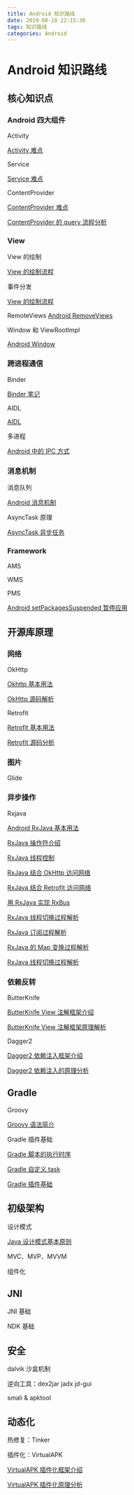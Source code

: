 ```yaml
---
title: Android 知识路线
date: 2019-08-18 22:15:30
tags: 知识路线
categories: Android
---
```


# Android 知识路线

## 核心知识点

### Android 四大组件
Activity

[Activity 难点](https://blog.csdn.net/caoshen2014/article/details/99774856)

Service

[Service 难点](https://blog.csdn.net/caoshen2014/article/details/99774909)

ContentProvider

[ContentProvider 难点](https://blog.csdn.net/caoshen2014/article/details/99774994)

[ContentProvider 的 query 流程分析](https://blog.csdn.net/caoshen2014/article/details/100718356)

### View
View 的绘制

[View 的绘制流程](https://blog.csdn.net/caoshen2014/article/details/99774749)

事件分发

[View 的绘制流程](https://blog.csdn.net/caoshen2014/article/details/99774628)

RemoteViews
[Android RemoveViews](https://blog.csdn.net/caoshen2014/article/details/99775098)

Window 和 ViewRootImpl

[Android Window](https://blog.csdn.net/caoshen2014/article/details/99775159)

### 跨进程通信
Binder

[Binder 笔记](https://blog.csdn.net/caoshen2014/article/details/99710327)

AIDL

[AIDL](https://blog.csdn.net/caoshen2014/article/details/99710365)

多进程

[Android 中的 IPC 方式](https://blog.csdn.net/caoshen2014/article/details/99710355)

### 消息机制
消息队列 

[Android 消息机制](https://blog.csdn.net/caoshen2014/article/details/99774788)

AsyncTask 原理

[AsyncTask 异步任务](https://blog.csdn.net/caoshen2014/article/details/99782462)

### Framework
AMS

WMS

PMS

[Android setPackagesSuspended 暂停应用](https://blog.csdn.net/caoshen2014/article/details/100753666)

## 开源库原理

### 网络
OkHttp

[Okhttp 基本用法](https://blog.csdn.net/caoshen2014/article/details/99782656)

[OkHttp 源码解析](https://blog.csdn.net/caoshen2014/article/details/99782712)

Retrofit

[Retrofit 基本用法](https://blog.csdn.net/caoshen2014/article/details/99782769)

[Retrofit 源码分析](https://blog.csdn.net/caoshen2014/article/details/99782825)

### 图片
Glide

### 异步操作
Rxjava

[Android RxJava 基本用法](https://blog.csdn.net/caoshen2014/article/details/99782892)

[RxJava 操作符介绍](https://blog.csdn.net/caoshen2014/article/details/100088147)

[RxJava 线程控制](https://blog.csdn.net/caoshen2014/article/details/100111136)

[RxJava 结合 OkHttp 访问网络](https://blog.csdn.net/caoshen2014/article/details/100129281)

[RxJava 结合 Retrofit 访问网络](https://blog.csdn.net/caoshen2014/article/details/100181182)

[用 RxJava 实现 RxBus](https://blog.csdn.net/caoshen2014/article/details/100188837)

[RxJava 线程切换过程解析](https://blog.csdn.net/caoshen2014/article/details/100603080)

[RxJava 订阅过程解析](https://blog.csdn.net/caoshen2014/article/details/100436237)

[RxJava 的 Map 变换过程解析](https://blog.csdn.net/caoshen2014/article/details/100548442)

[RxJava 线程切换过程解析](https://blog.csdn.net/caoshen2014/article/details/100603080)

### 依赖反转
ButterKnife

[ButterKnife View 注解框架介绍](https://blog.csdn.net/caoshen2014/article/details/100831887)

[ButterKnife View 注解框架原理解析](https://blog.csdn.net/caoshen2014/article/details/100852352)

Dagger2

[Dagger2 依赖注入框架介绍](https://blog.csdn.net/caoshen2014/article/details/101002939)

[Dagger2 依赖注入的原理分析](https://blog.csdn.net/caoshen2014/article/details/101042600)

## Gradle

Groovy

[Groovy 语法简介](https://blog.csdn.net/caoshen2014/article/details/102426429)

Gradle 插件基础

[Gradle 脚本的执行时序](https://blog.csdn.net/caoshen2014/article/details/102493114)

[Gradle 自定义 task](https://blog.csdn.net/caoshen2014/article/details/102512720)

[Gradle 插件基础](https://blog.csdn.net/caoshen2014/article/details/102528973)

## 初级架构

设计模式

[Java 设计模式基本原则](https://blog.csdn.net/caoshen2014/article/details/102596842)

MVC、MVP、MVVM

组件化

## JNI

JNI 基础

NDK 基础


## 安全

dalvik 沙盒机制

逆向工具：dex2jar jadx jd-gui

smali & apktool


## 动态化

热修复：Tinker

插件化：VirtualAPK

[VirtualAPK 插件化框架介绍](https://blog.csdn.net/caoshen2014/article/details/101108723)

[VirtualAPK 插件化原理分析](https://blog.csdn.net/caoshen2014/article/details/101401674)

